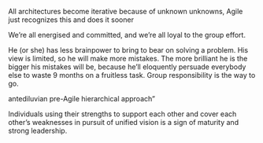 All architectures become iterative because of unknown unknowns, Agile just recognizes
this and does it sooner

We’re all energised and committed, and we’re all loyal to the group effort.

He (or she) has less brainpower to bring to bear on solving a problem. His view is limited, so he will make more mistakes. The more brilliant he is the bigger his mistakes will be, because he’ll eloquently persuade everybody else to waste 9 months on a fruitless task. Group responsibility is the way to go.

antediluvian pre-Agile hierarchical approach”

 Individuals using their strengths to support each other and cover each other’s weaknesses in pursuit of unified vision is a sign of maturity and strong leadership.

 